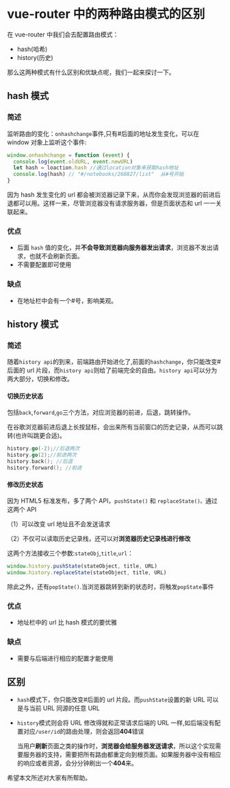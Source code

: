 # vue-router 中的两种路由模式的区别

在 vue-router 中我们会去配置路由模式：

- hash(哈希)
- history(历史)

那么这两种模式有什么区别和优缺点呢，我们一起来探讨一下。

## hash 模式

### 简述

监听路由的变化：`onhashchange`事件,只有#后面的地址发生变化，可以在 window 对象上监听这个事件:

```js
window.onhashchange = function (event) {
  console.log(event.oldURL, event.newURL)
  let hash = loaction.hash //通过location对象来获取hash地址
  console.log(hash) // "#/notebooks/260827/list"  从#号开始
}
```

因为 hash 发生变化的 url 都会被浏览器记录下来，从而你会发现浏览器的前进后退都可以用。这样一来，尽管浏览器没有请求服务器，但是页面状态和 url 一一关联起来。

### 优点

- 后面 `hash` 值的变化，并**不会导致浏览器向服务器发出请求**，浏览器不发出请求，也就不会刷新页面。
- 不需要配置即可使用

### 缺点

- 在地址栏中会有一个#号，影响美观。

## history 模式

### 简述

随着`history api`的到来，前端路由开始进化了,前面的`hashchange`，你只能改变#后面的 url 片段，而`history api`则给了前端完全的自由。`history api`可以分为两大部分，切换和修改。

#### 切换历史状态

包括`back`,`forward`,`go`三个方法，对应浏览器的前进，后退，跳转操作。

在谷歌浏览器前进后退上长按鼠标，会出来所有当前窗口的历史记录，从而可以跳转(也许叫跳更合适)。

```go
history.go(-2);//后退两次
history.go(2);//前进两次
history.back(); //后退
hsitory.forward(); //前进
```

#### 修改历史状态

因为 HTML5 标准发布，多了两个 API，`pushState()` 和 `replaceState()。`通过这两个 API

（1）可以改变 url 地址且不会发送请求

（2）不仅可以读取历史记录栈，还可以对**浏览器历史记录栈进行修改**

这两个方法接收三个参数:`stateObj`,`title`,`url`：

```js
window.history.pushState(stateObject, title, URL)
window.history.replaceState(stateObject, title, URL)
```

除此之外，还有`popState()`.当浏览器跳转到新的状态时，将触发`popState`事件

### 优点

- 地址栏中的 url 比 hash 模式的要优雅

### 缺点

- 需要与后端进行相应的配置才能使用

## 区别

- `hash`模式下，你只能改变#后面的 url 片段。而`pushState`设置的新 URL 可以是与当前 URL 同源的任意 URL

- `history`模式则会将 URL 修改得就和正常请求后端的 URL 一样,如后端没有配置对应`/user/id`的路由处理，则会返回**404**错误

  当用户**刷新**页面之类的操作时，**浏览器会给服务器发送请求**，所以这个实现需要服务器的支持，需要把所有路由都重定向到根页面。如果服务器中没有相应的响应或者资源，会分分钟刷出一个**404**来。

希望本文所述对大家有所帮助。
